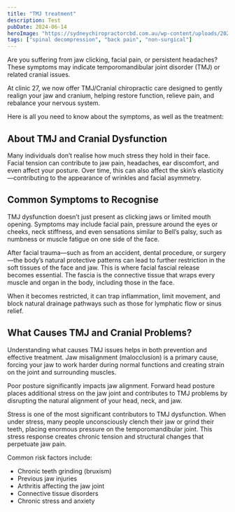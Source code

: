 ```yaml
---
title: "TMJ treatment"
description: Test
pubDate: 2024-06-14
heroImage: "https://sydneychiropractorcbd.com.au/wp-content/uploads/2024/12/The-Main-Reasons-for-Lower-Back-Pain-1024x1024.jpg"
tags: ["spinal decompression", "back pain", "non-surgical"]
---
```


Are you suffering from jaw clicking, facial pain, or persistent headaches? These symptoms may indicate temporomandibular joint disorder (TMJ) or related cranial issues.
 
At clinic 27, we now offer TMJ/Cranial chiropractic care designed to gently realign your jaw and cranium, helping restore function, relieve pain, and rebalance your nervous system.
 
Here is all you need to know about the symptoms, as well as the treatment:

## About TMJ and Cranial Dysfunction

Many individuals don’t realise how much stress they hold in their face. Facial tension can contribute to jaw pain, headaches, ear discomfort, and even affect your posture. Over time, this can also affect the skin’s elasticity—contributing to the appearance of wrinkles and facial asymmetry.

## Common Symptoms to Recognise

TMJ dysfunction doesn’t just present as clicking jaws or limited mouth opening. Symptoms may include facial pain, pressure around the eyes or cheeks, neck stiffness, and even sensations similar to Bell’s palsy, such as numbness or muscle fatigue on one side of the face.
 
After facial trauma—such as from an accident, dental procedure, or surgery—the body’s natural protective patterns can lead to further restriction in the soft tissues of the face and jaw.
This is where facial fascial release becomes essential. The fascia is the connective tissue that wraps every muscle and organ in the body, including those in the face.
 
When it becomes restricted, it can trap inflammation, limit movement, and block natural drainage pathways such as those for lymphatic flow or sinus relief.

## What Causes TMJ and Cranial Problems?

Understanding what causes TMJ issues helps in both prevention and effective treatment. Jaw misalignment (malocclusion) is a primary cause, forcing your jaw to work harder during normal functions and creating strain on the joint and surrounding muscles.

Poor posture significantly impacts jaw alignment. Forward head posture places additional stress on the jaw joint and contributes to TMJ problems by disrupting the natural alignment of your head, neck, and jaw.
 
Stress is one of the most significant contributors to TMJ dysfunction. When under stress, many people unconsciously clench their jaw or grind their teeth, placing enormous pressure on the temporomandibular joint. This stress response creates chronic tension and structural changes that perpetuate jaw pain.
 
Common risk factors include:
- Chronic teeth grinding (bruxism)
- Previous jaw injuries
- Arthritis affecting the jaw joint
- Connective tissue disorders
- Chronic stress and anxiety
